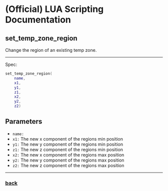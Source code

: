 
# (Official) LUA Scripting Documentation

## set_temp_zone_region

Change the region of an existing temp zone.

___

Spec:

```lua
set_temp_zone_region(
	name,
	x1,
	y1,
	z1,
	x2,
	y2,
	z2)
```

## Parameters

- `name:` 
- `x1:` The new x component of the regions min position
- `y1:` The new y component of the regions min position
- `z1:` The new z component of the regions min position
- `x2:` The new x component of the regions max position
- `y2:` The new y component of the regions max position
- `z2:` The new z component of the regions max position

___

### [back](../zones)
